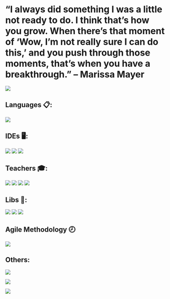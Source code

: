 # “I always did something I was a little not ready to do. I think that’s how you grow. When there’s that moment of ‘Wow, I’m not really sure I can do this,’ and you push through those moments, that’s when you have a breakthrough.” – Marissa Mayer



![](https://github-readme-stats.vercel.app/api?username=GabrielMendesdc&show_icons=true&theme=dark)

## Languages :clipboard::
![](https://img.shields.io/badge/Python-FFD43B?style=for-the-badge&logo=python&logoColor=darkgreen)

## IDEs :desktop_computer::
![](https://img.shields.io/badge/Jupyter-F37626.svg?&style=for-the-badge&logo=Jupyter&logoColor=white)
![](https://img.shields.io/badge/pycharm-143?style=for-the-badge&logo=pycharm&logoColor=black&color=black&labelColor=green)
![](https://img.shields.io/badge/Visual%20Studio%20Code-0078d7.svg?style=for-the-badge&logo=visual-studio-code&logoColor=white)

## Teachers :mortar_board::
![](https://img.shields.io/badge/Udemy-EC5252?style=for-the-badge&logo=Udemy&logoColor=white)
![](https://img.shields.io/badge/Duolingo-58CC02?style=for-the-badge&logo=Duolingo&logoColor=white)
![](https://img.shields.io/badge/Udacity-grey?style=for-the-badge&logo=udacity&logoColor=15B8E6)
![](https://img.shields.io/badge/Coursera-%230056D2.svg?style=for-the-badge&logo=Coursera&logoColor=white)

## Libs :abacus::
![](https://img.shields.io/badge/Django-092E20?style=for-the-badge&logo=django&logoColor=green)
![](https://img.shields.io/badge/pandas-%23150458.svg?style=for-the-badge&logo=pandas&logoColor=white)
![](https://img.shields.io/badge/Plotly-%233F4F75.svg?style=for-the-badge&logo=plotly&logoColor=white)

## Agile Methodology :clock8:
![](https://img.shields.io/badge/Trello-%23026AA7.svg?style=for-the-badge&logo=Trello&logoColor=white)

## Others:
![](https://img.shields.io/badge/Microsoft_Excel-217346?style=for-the-badge&logo=microsoft-excel&logoColor=white)

![](https://github.com/GabrielMendesdc/GabrielMendesdc/blob/output/github-contribution-grid-snake.svg)

![](https://komarev.com/ghpvc/?username=GabrielMendesdc)
